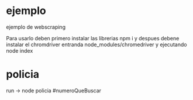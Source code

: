 # ejemplo
ejemplo de webscraping

Para usarlo deben primero instalar las librerias npm i y despues debene instalar el chromdriver entranda node_modules/chromedriver y ejecutando node index

# policia
run -> node policia #numeroQueBuscar
